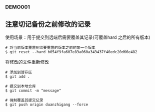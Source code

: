 ### DEMO001

## 注意切记备份之前修改的记录

使用场景：用于提交到远端后需要覆盖其记录(可覆盖hard 之后的所有版本) 

```bach
# 将当前版本重置到需要重置的版本之前的第一个版本
$ git reset --hard b054f9fa607e83a060a343437f40edc20d66e482
```

将修改的文件重新修改

```bach
# 添加到暂存区
$ git add .
```

```bach
# 提交到本地仓库
$ git commit -m "message"
```

```bach
# 强制覆盖其提交记录
$ git push origin duanzhigang --force
```
